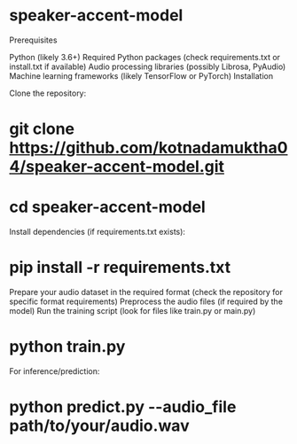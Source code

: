 # speaker-accent-model
Prerequisites

Python (likely 3.6+)
Required Python packages (check requirements.txt or install.txt if available)
Audio processing libraries (possibly Librosa, PyAudio)
Machine learning frameworks (likely TensorFlow or PyTorch)
Installation

Clone the repository:

 # git clone https://github.com/kotnadamuktha04/speaker-accent-model.git
 # cd speaker-accent-model

Install dependencies (if requirements.txt exists):

 # pip install -r requirements.txt

Prepare your audio dataset in the required format (check the repository for specific format requirements)
Preprocess the audio files (if required by the model)
Run the training script (look for files like train.py or main.py)

# python train.py

For inference/prediction:

# python predict.py --audio_file path/to/your/audio.wav
